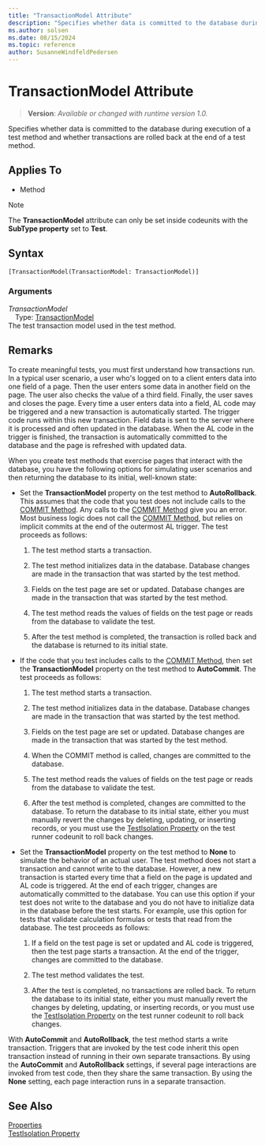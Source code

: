 ```yaml
---
title: "TransactionModel Attribute"
description: "Specifies whether data is committed to the database during execution of a test method and whether transactions are rolled back at the end of a test method."
ms.author: solsen
ms.date: 08/15/2024
ms.topic: reference
author: SusanneWindfeldPedersen
---
```

[//]: # (START>DO_NOT_EDIT)
[//]: # (IMPORTANT:Do not edit any of the content between here and the END>DO_NOT_EDIT.)
[//]: # (Any modifications should be made in the .xml files in the ModernDev repo.)

# TransactionModel Attribute
> **Version**: _Available or changed with runtime version 1.0._

Specifies whether data is committed to the database during execution of a test method and whether transactions are rolled back at the end of a test method.


## Applies To

- Method

> [!NOTE]
> The **TransactionModel** attribute can only be set inside codeunits with the **SubType property** set to **Test**.

## Syntax

```AL
[TransactionModel(TransactionModel: TransactionModel)]
```

### Arguments
*TransactionModel*  
&emsp;Type: [TransactionModel](../methods-auto/transactionmodel/transactionmodel-option.md)  
The test transaction model used in the test method.  

[//]: # (IMPORTANT: END>DO_NOT_EDIT)

## Remarks  

To create meaningful tests, you must first understand how transactions run. In a typical user scenario, a user who's logged on to a client enters data into one field of a page. Then the user enters some data in another field on the page. The user also checks the value of a third field. Finally, the user saves and closes the page. Every time a user enters data into a field, AL code may be triggered and a new transaction is automatically started. The trigger code runs within this new transaction. Field data is sent to the server where it is processed and often updated in the database. When the AL code in the trigger is finished, the transaction is automatically committed to the database and the page is refreshed with updated data.  

When you create test methods that exercise pages that interact with the database, you have the following options for simulating user scenarios and then returning the database to its initial, well-known state:  

- Set the **TransactionModel** property on the test method to **AutoRollback**. This assumes that the code that you test does not include calls to the [COMMIT Method](../methods-auto/database/database-commit-method.md). Any calls to the [COMMIT Method](../methods-auto/database/database-commit-method.md) give you an error. Most business logic does not call the [COMMIT Method](../methods-auto/database/database-commit-method.md), but relies on implicit commits at the end of the outermost AL trigger. The test proceeds as follows:  

    1. The test method starts a transaction.  

    2. The test method initializes data in the database. Database changes are made in the transaction that was started by the test method.  

    3. Fields on the test page are set or updated. Database changes are made in the transaction that was started by the test method.  

    4. The test method reads the values of fields on the test page or reads from the database to validate the test.  

    5. After the test method is completed, the transaction is rolled back and the database is returned to its initial state.  

- If the code that you test includes calls to the [COMMIT Method](../methods-auto/database/database-commit-method.md), then set the **TransactionModel** property on the test method to **AutoCommit**. The test proceeds as follows:  

    1. The test method starts a transaction.  

    2. The test method initializes data in the database. Database changes are made in the transaction that was started by the test method.  

    3. Fields on the test page are set or updated. Database changes are made in the transaction that was started by the test method.  

    4. When the COMMIT method is called, changes are committed to the database.  

    5. The test method reads the values of fields on the test page or reads from the database to validate the test.  

    6. After the test method is completed, changes are committed to the database. To return the database to its initial state, either you must manually revert the changes by deleting, updating, or inserting records, or you must use the [TestIsolation Property](../properties/devenv-testisolation-property.md) on the test runner codeunit to roll back changes.  

- Set the **TransactionModel** property on the test method to **None** to simulate the behavior of an actual user. The test method does not start a transaction and cannot write to the database. However, a new transaction is started every time that a field on the page is updated and AL code is triggered. At the end of each trigger, changes are automatically committed to the database. You can use this option if your test does not write to the database and you do not have to initialize data in the database before the test starts. For example, use this option for tests that validate calculation formulas or tests that read from the database. The test proceeds as follows:  

    1. If a field on the test page is set or updated and AL code is triggered, then the test page starts a transaction. At the end of the trigger, changes are committed to the database.  

    2. The test method validates the test.  

    3. After the test is completed, no transactions are rolled back. To return the database to its initial state, either you must manually revert the changes by deleting, updating, or inserting records, or you must use the [TestIsolation Property](../properties/devenv-testisolation-property.md) on the test runner codeunit to roll back changes.  

With **AutoCommit** and **AutoRollback**, the test method starts a write transaction. Triggers that are invoked by the test code inherit this open transaction instead of running in their own separate transactions. By using the **AutoCommit** and **AutoRollback** settings, if several page interactions are invoked from test code, then they share the same transaction. By using the **None** setting, each page interaction runs in a separate transaction.  

## See Also  

[Properties](../properties/devenv-properties.md)   
[TestIsolation Property](../properties/devenv-testisolation-property.md)   